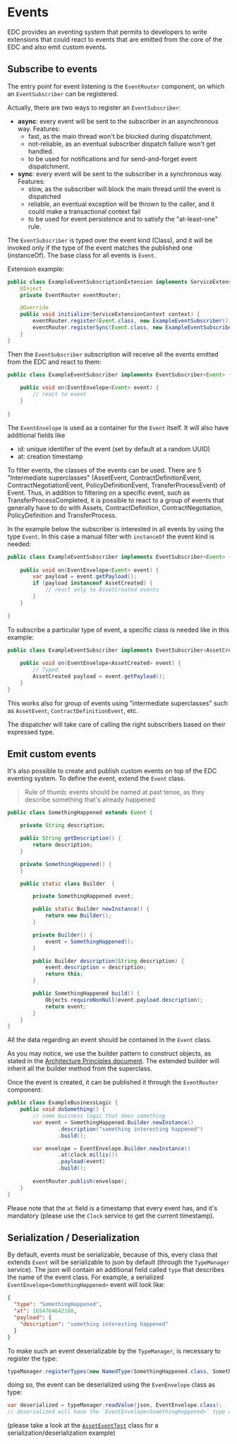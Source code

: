 # Events

EDC provides an eventing system that permits to developers to write extensions that could react to events that are 
emitted from the core of the EDC and also emit custom events.

## Subscribe to events
The entry point for event listening is the `EventRouter` component, on which an `EventSubscriber` can be registered.

Actually, there are two ways to register an `EventSubscriber`:
- **async**: every event will be sent to the subscriber in an asynchronous way. Features:
  - fast, as the main thread won't be blocked during dispatchment. 
  - not-reliable, as an eventual subscriber dispatch failure won't get handled.
  - to be used for notifications and for send-and-forget event dispatchment.
- **sync**: every event will be sent to the subscriber in a synchronous way. Features:
  - slow, as the subscriber will block the main thread until the event is dispatched
  - reliable, an eventual exception will be thrown to the caller, and it could make a transactional context fail
  - to be used for event persistence and to satisfy the "at-least-one" rule.

The `EventSubscriber` is typed over the event kind (Class), and it will be invoked only if the type of the event matches 
the published one (instanceOf). The base class for all events is `Event`.
 
Extension example:
```java
public class ExampleEventSubscriptionExtension implements ServiceExtension {
    @Inject
    private EventRouter eventRouter;

    @Override
    public void initialize(ServiceExtensionContext context) {
        eventRouter.register(Event.class, new ExampleEventSubscriber()); // asynchronous dispatch
        eventRouter.registerSync(Event.class, new ExampleEventSubscriber()); // synchronous dispatch
    }
}
```

Then the `EventSubscriber` subscription will receive all the events emitted from the EDC and react to them:

```java
public class ExampleEventSubscriber implements EventSubscriber<Event> {
    
    public void on(EventEnvelope<Event> event) {
        // react to event    
    }
    
}
```

The `EventEnvelope` is used as a container for the `Event` itself. It will also have additional fields like

- id: unique identifier of the event (set by default at a random UUID)
- at: creation timestamp 


To filter events, the classes of the events can be used. There are 5 "Intermediate superclasses" (AssetEvent, 
ContractDefinitionEvent, ContractNegotiationEvent, PolicyDefinitionEvent, TransferProcessEvent) of Event. 
Thus, in addition to filtering on a specific event, such as TransferProcessCompleted, it is possible to react to a group of events 
that generally have to do with Assets, ContractDefinition, ContractNegotiation, PolicyDefinition and TransferProcess.

In the example below the subscriber is interested in all events by using the type `Event`. In this case a manual filter with
`instanceOf` the event kind is needed:
 
```java
public class ExampleEventSubscriber implements EventSubscriber<Event> {
    
    public void on(EventEnvelope<Event> event) {
        var payload = event.getPayload();
        if (payload instanceof AssetCreated) {
            // react only to AssetCreated events
        }
    }
    
}
```

To subscribe a particular type of event, a specific class is needed like in this example:

```java
public class ExampleEventSubscriber implements EventSubscriber<AssetCreated> {
    
    public void on(EventEnvelope<AssetCreated> event) {
        // Typed
        AssetCreated payload = event.getPayload();
    }
}
```

This works also for group of events using "intermediate superclasses" such as `AssetEvent`, `ContractDefinitionEvent`, etc.

The dispatcher will take care of calling the right subscribers based on their expressed type.

## Emit custom events
It's also possible to create and publish custom events on top of the EDC eventing system.
To define the event, extend the `Event` class.

> Rule of thumb: events should be named at past tense, as they describe something that's already happened

```java
public class SomethingHappened extends Event {

    private String description;

    public String getDescription() {
        return description;
    }

    private SomethingHappened() {
    }

    public static class Builder  {

        private SomethingHappened event;

        public static Builder newInstance() {
            return new Builder();
        }

        private Builder() {
            event = SomethingHappened();
        }

        public Builder description(String description) {
            event.description = description;
            return this;
        }

        public SomethingHappened build() {
            Objects.requireNonNull(event.payload.description);
            return event;
        }
    }
}
```

All the data regarding an event should be contained in the `Event` class.

As you may notice, we use the builder pattern to construct objects, as stated in
the [Architecture Principles document](https://github.com/eclipse-edc/docs/blob/main/developer/contributing/coding-principles.md).
The extended builder will inherit all the builder method from the superclass.

Once the event is created, it can be published it through the `EventRouter` component:

```java
public class ExampleBusinessLogic {
    public void doSomething() {
        // some business logic that does something
        var event = SomethingHappened.Builder.newInstance()
                .description("something interesting happened")
                .build();

        var envelope = EventEnvelope.Builder.newInstance()
                .at(clock.millis())
                .payload(event)
                .build();
        
        eventRouter.publish(envelope);
    }    
}
```

Please note that the `at` field is a timestamp that every event has, and it's mandatory 
(please use the `Clock` service to get the current timestamp).

## Serialization / Deserialization

By default, events must be serializable, because of this, every class that extends `Event` will be serializable to json by default 
(through the `TypeManager` service). 
The json will contain an additional field called `type` that describes the name of the event class. For example, a serialized `EventEnvelope<SomethingHappened>`
event will look like:


```json
{
  "type": "SomethingHappened",
  "at": 1654764642188,
  "payload": {
    "description": "something interesting happened"  
  }
}
```

To make such an event deserializable by the `TypeManager`, is necessary to register the type:

```java
typeManager.registerTypes(new NamedType(SomethingHappened.class, SomethingHappened.class.getSimpleName()));
```

doing so, the event can be deserialized using the `EvenEnvelope` class as type:

```java
var deserialized = typeManager.readValue(json, EventEnvelope.class);
// deserialized will have the `EventEnvelope<SomethingHappened>` type at runtime
```
(please take a look at the [`AssetEventTest`](../../spi/control-plane/asset-spi/src/test/java/org/eclipse/edc/connector/controlplane/asset/spi/event/AssetEventTest.java) class for a serialization/deserialization example)
